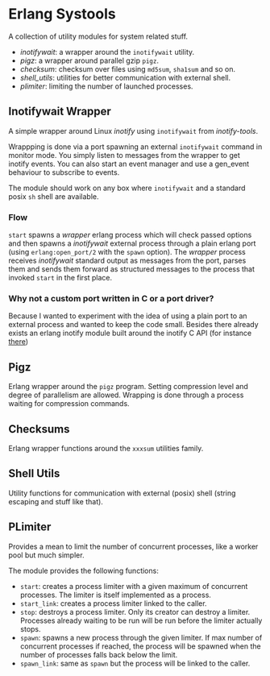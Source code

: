 # Erlang Systools

A collection of utility modules for system related stuff.

* *inotifywait*: a wrapper around the `inotifywait` utility.
* *pigz*: a wrapper around parallel gzip `pigz`.
* *checksum*: checksum over files using `md5sum`, `sha1sum` and so on.
* *shell_utils*: utilities for better communication with external shell.
* *plimiter*: limiting the number of launched processes.

## Inotifywait Wrapper

A simple wrapper around Linux *inotify* using `inotifywait` from *inotify-tools*.

Wrappping is done via a port spawning an external `inotifywait` command in
monitor mode. You simply listen to messages from the wrapper to get inotify
events. You can also start an event manager and use a gen\_event behaviour
to subscribe to events.

The module should work on any box where `inotifywait` and a standard posix `sh`
shell are available.

### Flow

`start` spawns a *wrapper* erlang process which will check passed options
and then spawns a *inotifywait* external process through a plain erlang port
(using `erlang:open_port/2` with the `spawn` option). The *wrapper* process
receives *inotifywait* standard output as messages from the port, parses them
and sends them forward as structured messages to the process that invoked
`start` in the first place.

### Why not a custom port written in C or a port driver?

Because I wanted to experiment with the idea of using a plain port to an external
process and wanted to keep the code small. Besides there already exists an erlang
inotify module built around the inotify C API (for instance 
[there](https://github.com/massemanet/inotify))

## Pigz

Erlang wrapper around the `pigz` program. Setting compression level and degree
of parallelism are allowed. Wrapping is done through a process waiting for
compression commands.

## Checksums

Erlang wrapper functions around the `xxxsum` utilities family.

## Shell Utils

Utility functions for communication with external (posix) shell (string escaping
and stuff like that).

## PLimiter

Provides a mean to limit the number of concurrent processes, like a worker pool
but much simpler.

The module provides the following functions:

* `start`: creates a process limiter with a given maximum of concurrent processes. The
           limiter is itself implemented as a process.
* `start_link`: creates a process limiter linked to the caller.
* `stop`: destroys a process limiter. Only its creator can destroy a limiter. Processes
          already waiting to be run will be run before the limiter actually stops.
* `spawn`: spawns a new process through the given limiter. If max number of concurrent
           processes if reached, the process will be spawned when the number of
           processes falls back below the limit.
* `spawn_link`: same as `spawn` but the process will be linked to the caller.
